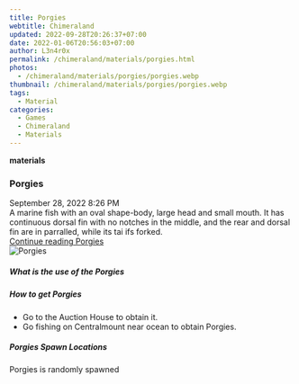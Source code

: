 ```yaml
---
title: Porgies
webtitle: Chimeraland
updated: 2022-09-28T20:26:37+07:00
date: 2022-01-06T20:56:03+07:00
author: L3n4r0x
permalink: /chimeraland/materials/porgies.html
photos:
  - /chimeraland/materials/porgies/porgies.webp
thumbnail: /chimeraland/materials/porgies/porgies.webp
tags:
  - Material
categories:
  - Games
  - Chimeraland
  - Materials
---
```


<section id="bootstrap-wrapper">
  <link
    rel="stylesheet"
    href="https://cdn.statically.io/gh/dimaslanjaka/Web-Manajemen/40ac3225/css/bootstrap-4.5-wrapper.css"
  />
  <div
    class="row g-0 border rounded overflow-hidden flex-md-row mb-4 shadow-sm position-relative"
  >
    <div class="col p-4 d-flex flex-column position-static">
      <strong class="d-inline-block mb-2 text-success">materials</strong>
      <h3 class="mb-0">Porgies</h3>
      <div class="mb-1 text-muted">September 28, 2022 8:26 PM</div>
      <div class="mb-2 border p-1">
        A marine fish with an oval shape-body, large head and small mouth. It
        has continuous dorsal fin with no notches in the middle, and the rear
        and dorsal fin are in parralled, while its tai ifs forked.
      </div>
      <a href="#" class="stretched-link d-none">Continue reading Porgies</a>
    </div>
    <div class="col-auto d-none d-lg-block">
      <img src="/chimeraland/materials/porgies/porgies.webp" alt="Porgies" />
    </div>
  </div>
  <div class="row">
    <div class="col-lg-6 col-12 mb-2">
      <div class="card">
        <div class="card-body">
          <h5 class="card-title">What is the use of the Porgies</h5>
          <div class="card-text"><ul></ul></div>
        </div>
      </div>
    </div>
    <div class="col-lg-6 col-12 mb-2">
      <div class="card">
        <div class="card-body">
          <h5 class="card-title">How to get Porgies</h5>
          <div class="card-text">
            <ul>
              <li>Go to the Auction House to obtain it.</li>
              <li>Go fishing on Centralmount near ocean to obtain Porgies.</li>
            </ul>
          </div>
        </div>
      </div>
    </div>
    <div class="col-12 mb-2">
      <h5>Porgies Spawn Locations</h5>
      <p>Porgies is randomly spawned</p>
    </div>
  </div>
</section>